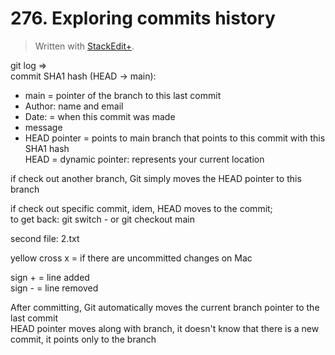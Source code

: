 # 276. Exploring commits history


> Written with [StackEdit+](https://stackedit.net/).


git log ⇒  
commit SHA1 hash (HEAD → main):  
- main = pointer of the branch to this last commit
- Author: name  and email
- Date: = when this commit was made
- message
- HEAD pointer = points to main branch that points to this commit with this SHA1 hash  
HEAD = dynamic pointer: represents your current location

if check out another branch, Git simply moves the HEAD pointer to this branch

if check out specific commit, idem, HEAD moves to the commit;  
to get back: git switch - or git checkout main

second file: 2.txt

yellow cross x = if there are uncommitted changes on Mac

sign + = line added  
sign - = line removed

After committing, Git automatically moves the current branch pointer to the last commit  
HEAD pointer moves along with branch, it doesn't know that there is a new commit, it points only to the branch



















<!--stackedit_data:
eyJoaXN0b3J5IjpbLTE0NzI2MTA3NDcsLTY3MDE1Mzk2NSwtMT
kwMTY2Mjg1MSwtMjExMjMxMjU4Miw2Mzg0ODc0MjQsLTE2NDIz
NDA4NjAsMTUwMDAwNDU3OSwtNzMwNjk2NzEyXX0=
-->